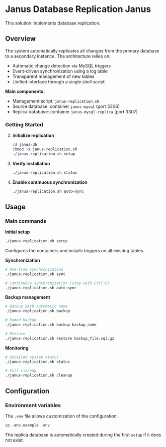 # Janus Database Replication Janus

This solution implements database replication.
 
## Overview

The system automatically replicates all changes from the primary database to a secondary instance. The architecture relies on:

- Automatic change detection via MySQL triggers
- Event-driven synchronization using a log table
- Transparent management of new tables
- Unified interface through a single shell script

**Main components:**
- Management script: `janus-replication.sh`
- Source database: container `janus-mysql` (port 3306)
- Replica database: container `janus-mysql-replica` (port 3307)

### Getting Started

2. **Initialize replication**
   ```bash
   cd janus-db
   chmod +x janus-replication.sh
   ./janus-replication.sh setup
   ```

3. **Verify installation**
   ```bash
   ./janus-replication.sh status
   ```

4. **Enable continuous synchronization**
   ```bash
   ./janus-replication.sh auto-sync
   ```

## Usage

### Main commands

**Initial setup**
```bash
./janus-replication.sh setup
```
Configures the containers and installs triggers on all existing tables.

**Synchronization**
```bash
# One-time synchronization
./janus-replication.sh sync

# Continuous synchronization (stop with Ctrl+C)
./janus-replication.sh auto-sync
```

**Backup management**
```bash
# Backup with automatic name
./janus-replication.sh backup

# Named backup
./janus-replication.sh backup backup_name

# Restore
./janus-replication.sh restore backup_file.sql.gz
```

**Monitoring**
```bash
# Detailed system status
./janus-replication.sh status

# Full cleanup
./janus-replication.sh cleanup
```

## Configuration

### Environment variables


The `.env` file allows customization of the configuration:

```bash
cp .env.example .env
```

The replica database is automatically created during the first `setup` if it does not exist.
